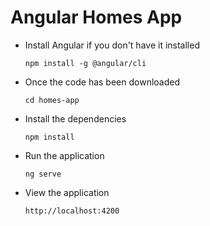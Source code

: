 # Angular Homes App
- Install Angular if you don't have it installed

  `npm install -g @angular/cli`

- Once the code has been downloaded

  `cd homes-app`

- Install the dependencies

  `npm install` 

- Run the application 

  `ng serve`

- View the application

  `http://localhost:4200`
